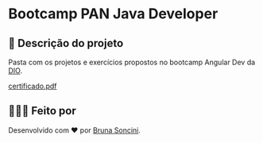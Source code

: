 # Bootcamp PAN Java Developer #

## 📝 Descrição do projeto ##

Pasta com os projetos e exercícios propostos no bootcamp Angular Dev da
<a href="https://web.dio.me/track/banco-pan-java-developer?tab=about"> DIO</a>.

[certificado.pdf](https://github.com/brusoncini/bootcamp-pan/files/11511983/certificado.pdf)


## 👩🏻‍💻 Feito por ##

Desenvolvido com ♥ por [Bruna Soncini](www.linkedin.com/in/brunasoncini/).


